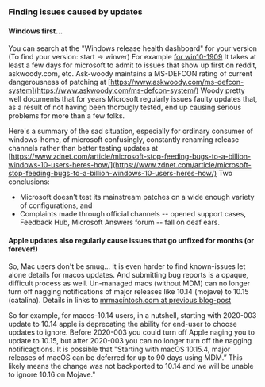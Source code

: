 ### Finding issues caused by updates
#### Windows first...
You can search at the "Windows release health dashboard" for your version (To find your version: start -> winver) For example [for win10-1909](https://docs.microsoft.com/en-us/windows/release-information/status-windows-10-1909)
It takes at least a few days for microsoft to admit to issues that show up first on reddit, askwoody.com, etc. Ask-woody maintains a MS-DEFCON rating of current dangerousness of patching at [https://www.askwoody.com/ms-defcon-system](https://www.askwoody.com/ms-defcon-system/)   Woody pretty well documents that for years Microsoft regularly issues faulty updates that, as a result of not having been thorougly tested, end up causing serious problems for more than a few folks. 

Here's a summary of the sad situation, especially for ordinary consumer of windows-home, of microsoft confusingly, constantly renaming release channels rather than better testing updates at [https://www.zdnet.com/article/microsoft-stop-feeding-bugs-to-a-billion-windows-10-users-heres-how/](https://www.zdnet.com/article/microsoft-stop-feeding-bugs-to-a-billion-windows-10-users-heres-how/) Two conclusions:
* Microsoft doesn’t test its mainstream patches on a wide enough variety of configurations, and
* Complaints made through official channels -- opened support cases, Feedback Hub, Microsoft Answers forum -- fall on deaf ears.

#### Apple updates also regularly cause issues that go unfixed for months (or forever!)
So, Mac users don't be smug... It is even harder to find known-issues let alone details for macos updates. And submitting bug reports is a opaque, difficult process as well. Un-managed macs (without MDM) can no longer turn off nagging notifications of major releases like 10.14 (mojave) to 10.15 (catalina). Details in links to [mrmacintosh.com at previous blog-post](https://porteusconf.github.io/2020/05/30/macos10.15-slow-by-design.html)

So for example, for macos-10.14 users, in a nutshell, starting with 2020-003 update to 10.14 apple is deprecating the ability for end-user to choose updates to ignore. Before 2020-003 you could turn off Apple naging you to update to 10.15, but after 2020-003 you can no longer turn off the nagging notificagtions. It is possible that "Starting with macOS 10.15.4, major releases of macOS can be deferred for up to 90 days using MDM.” This likely means the change was not backported to 10.14 and we will be unable to ignore 10.16 on Mojave." 
